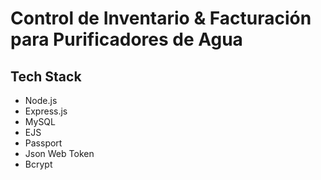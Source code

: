 # Control de Inventario & Facturación para Purificadores de Agua

## Tech Stack
* Node.js
* Express.js
* MySQL
* EJS
* Passport
* Json Web Token
* Bcrypt
